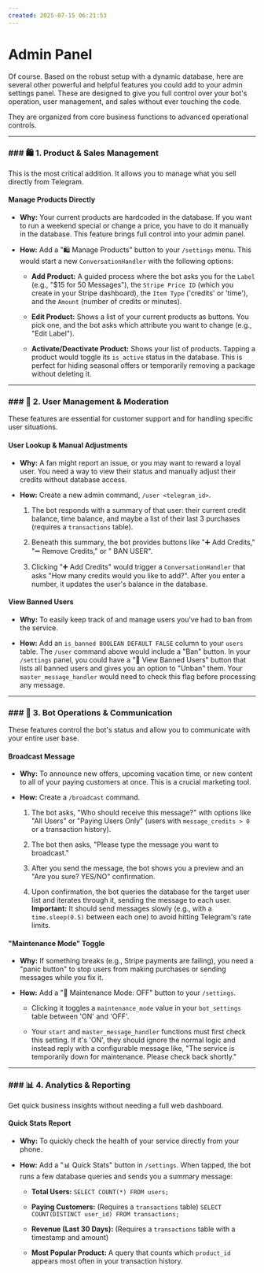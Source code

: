 ```yaml
---
created: 2025-07-15 06:21:53
---
```


# Admin Panel

Of course. Based on the robust setup with a dynamic database, here are several other powerful and helpful features you could add to your admin settings panel. These are designed to give you full control over your bot's operation, user management, and sales without ever touching the code.

They are organized from core business functions to advanced operational controls.

---

### ### 🛍️ 1. Product & Sales Management

This is the most critical addition. It allows you to manage what you sell directly from Telegram.

#### **Manage Products Directly**

- **Why:** Your current products are hardcoded in the database. If you want to run a weekend special or change a price, you have to do it manually in the database. This feature brings full control into your admin panel.
    
- **How:** Add a "🛍️ Manage Products" button to your `/settings` menu. This would start a new `ConversationHandler` with the following options:
    
    - **Add Product:** A guided process where the bot asks you for the `Label` (e.g., "$15 for 50 Messages"), the `Stripe Price ID` (which you create in your Stripe dashboard), the `Item Type` ('credits' or 'time'), and the `Amount` (number of credits or minutes).
        
    - **Edit Product:** Shows a list of your current products as buttons. You pick one, and the bot asks which attribute you want to change (e.g., "Edit Label").
        
    - **Activate/Deactivate Product:** Shows your list of products. Tapping a product would toggle its `is_active` status in the database. This is perfect for hiding seasonal offers or temporarily removing a package without deleting it.
        

---

### ### 👥 2. User Management & Moderation

These features are essential for customer support and for handling specific user situations.

#### **User Lookup & Manual Adjustments**

- **Why:** A fan might report an issue, or you may want to reward a loyal user. You need a way to view their status and manually adjust their credits without database access.
    
- **How:** Create a new admin command, `/user <telegram_id>`.
    
    1. The bot responds with a summary of that user: their current credit balance, time balance, and maybe a list of their last 3 purchases (requires a `transactions` table).
        
    2. Beneath this summary, the bot provides buttons like "➕ Add Credits," "➖ Remove Credits," or " BAN USER".
        
    3. Clicking "➕ Add Credits" would trigger a `ConversationHandler` that asks "How many credits would you like to add?". After you enter a number, it updates the user's balance in the database.
        

#### **View Banned Users**

- **Why:** To easily keep track of and manage users you've had to ban from the service.
    
- **How:** Add an `is_banned BOOLEAN DEFAULT FALSE` column to your `users` table. The `/user` command above would include a "Ban" button. In your `/settings` panel, you could have a "🚫 View Banned Users" button that lists all banned users and gives you an option to "Unban" them. Your `master_message_handler` would need to check this flag before processing any message.
    

---

### ### 🤖 3. Bot Operations & Communication

These features control the bot's status and allow you to communicate with your entire user base.

#### **Broadcast Message**

- **Why:** To announce new offers, upcoming vacation time, or new content to all of your paying customers at once. This is a crucial marketing tool.
    
- **How:** Create a `/broadcast` command.
    
    1. The bot asks, "Who should receive this message?" with options like "All Users" or "Paying Users Only" (users with `message_credits > 0` or a transaction history).
        
    2. The bot then asks, "Please type the message you want to broadcast."
        
    3. After you send the message, the bot shows you a preview and an "Are you sure? YES/NO" confirmation.
        
    4. Upon confirmation, the bot queries the database for the target user list and iterates through it, sending the message to each user. **Important:** It should send messages slowly (e.g., with a `time.sleep(0.5)` between each one) to avoid hitting Telegram's rate limits.
        

#### **"Maintenance Mode" Toggle**

- **Why:** If something breaks (e.g., Stripe payments are failing), you need a "panic button" to stop users from making purchases or sending messages while you fix it.
    
- **How:** Add a "🔧 Maintenance Mode: OFF" button to your `/settings`.
    
    - Clicking it toggles a `maintenance_mode` value in your `bot_settings` table between 'ON' and 'OFF'.
        
    - Your `start` and `master_message_handler` functions must first check this setting. If it's 'ON', they should ignore the normal logic and instead reply with a configurable message like, "The service is temporarily down for maintenance. Please check back shortly."
        

---

### ### 📊 4. Analytics & Reporting

Get quick business insights without needing a full web dashboard.

#### **Quick Stats Report**

- **Why:** To quickly check the health of your service directly from your phone.
    
- **How:** Add a "📊 Quick Stats" button in `/settings`. When tapped, the bot runs a few database queries and sends you a summary message:
    
    - **Total Users:** `SELECT COUNT(*) FROM users;`
        
    - **Paying Customers:** (Requires a `transactions` table) `SELECT COUNT(DISTINCT user_id) FROM transactions;`
        
    - **Revenue (Last 30 Days):** (Requires a `transactions` table with a timestamp and amount)
        
    - **Most Popular Product:** A query that counts which `product_id` appears most often in your transaction history.